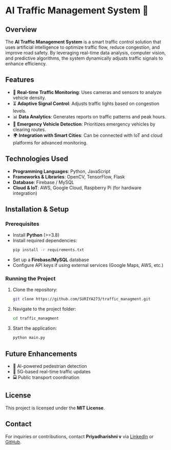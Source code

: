# AI Traffic Management System 🚦

## Overview
The **AI Traffic Management System** is a smart traffic control solution that uses artificial intelligence to optimize traffic flow, reduce congestion, and improve road safety. By leveraging real-time data analysis, computer vision, and predictive algorithms, the system dynamically adjusts traffic signals to enhance efficiency.

## Features
- 🚗 **Real-time Traffic Monitoring**: Uses cameras and sensors to analyze vehicle density.
- ⏳ **Adaptive Signal Control**: Adjusts traffic lights based on congestion levels.
- 📊 **Data Analytics**: Generates reports on traffic patterns and peak hours.
- 🛑 **Emergency Vehicle Detection**: Prioritizes emergency vehicles by clearing routes.
- 🌍 **Integration with Smart Cities**: Can be connected with IoT and cloud platforms for advanced monitoring.

## Technologies Used
- **Programming Languages**: Python, JavaScript
- **Frameworks & Libraries**: OpenCV, TensorFlow, Flask
- **Database**: Firebase / MySQL
- **Cloud & IoT**: AWS, Google Cloud, Raspberry Pi (for hardware integration)

## Installation & Setup
### Prerequisites
- Install **Python** (>=3.8)
- Install required dependencies:
  ```sh
  pip install -r requirements.txt
  ```
- Set up a **Firebase/MySQL** database
- Configure API keys if using external services (Google Maps, AWS, etc.)

### Running the Project
1. Clone the repository:
   ```sh
   git clone https://github.com/SURIYA273/traffic_managment.git
   ```
2. Navigate to the project folder:
   ```sh
   cd traffic_managment
   ```
3. Start the application:
   ```sh
   python main.py
   ```

## Future Enhancements
- 🚦 AI-powered pedestrian detection
- 📡 5G-based real-time traffic updates
- 🚍 Public transport coordination

## License
This project is licensed under the **MIT License**.

## Contact
For inquiries or contributions, contact **Priyadharishni v** via [LinkedIn](https://www.linkedin.com/in/your-profile/) or [GitHub](https://github.com/your-profile).
